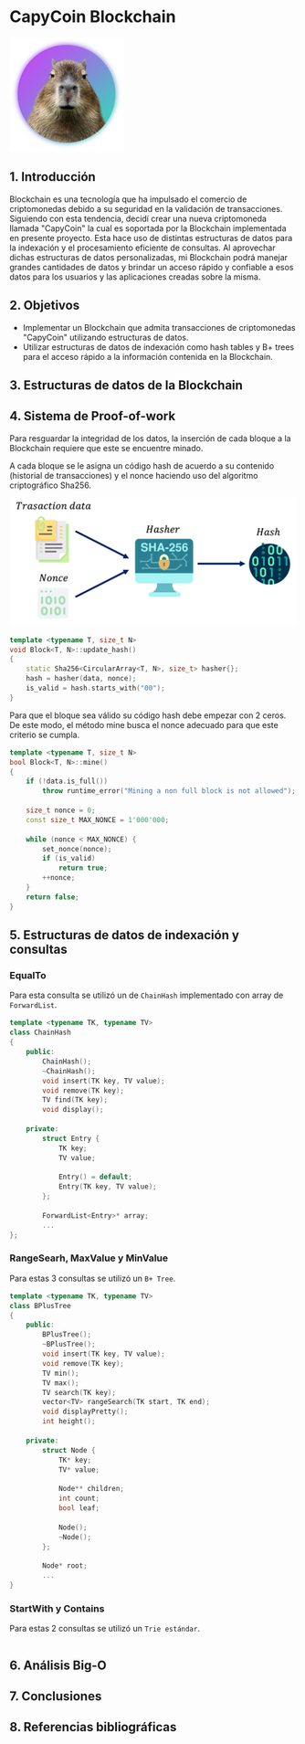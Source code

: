 
# CapyCoin Blockchain

![](assets/logo.png "Capyraba")

## 1. Introducción

Blockchain es una tecnología que ha impulsado el comercio de criptomonedas debido a su seguridad en la validación de transacciones. Siguiendo con esta tendencia, decidí crear una nueva criptomoneda llamada "CapyCoin" la cual es soportada por la Blockchain implementada en presente proyecto. Esta hace uso de distintas estructuras de datos para la indexación y el procesamiento eficiente de consultas. Al aprovechar dichas estructuras de datos personalizadas, mi Blockchain podrá manejar grandes cantidades de datos y brindar un acceso rápido y confiable a esos datos para los usuarios y las aplicaciones creadas sobre la misma.

## 2. Objetivos
- Implementar un Blockchain que admita transacciones de criptomonedas "CapyCoin" utilizando estructuras de datos.
- Utilizar estructuras de datos de indexación como hash tables y B+ trees para el acceso rápido a la información contenida en la Blockchain.


## 3. Estructuras de datos de la Blockchain


## 4. Sistema de Proof-of-work

Para resguardar la integridad de los datos, la inserción de cada bloque a la Blockchain requiere que este se encuentre minado.

A cada bloque se le asigna un código hash de acuerdo a su contenido (historial de transacciones) y el nonce haciendo uso del algoritmo criptográfico Sha256.


![](assets/hash.png "Sha256")

```cpp
template <typename T, size_t N>
void Block<T, N>::update_hash()
{
    static Sha256<CircularArray<T, N>, size_t> hasher{};
    hash = hasher(data, nonce);
    is_valid = hash.starts_with("00");
}
```

Para que el bloque sea válido su código hash debe empezar con 2 ceros. De este modo, el método mine busca el nonce adecuado para que este criterio se cumpla.

```cpp
template <typename T, size_t N>
bool Block<T, N>::mine()
{
    if (!data.is_full())
        throw runtime_error("Mining a non full block is not allowed");

    size_t nonce = 0;
    const size_t MAX_NONCE = 1'000'000;

    while (nonce < MAX_NONCE) {
        set_nonce(nonce);
        if (is_valid) 
            return true;
        ++nonce;
    }
    return false;
}
```

## 5. Estructuras de datos de indexación y consultas

### EqualTo
Para esta consulta se utilizó un de `ChainHash` implementado con array de `ForwardList`.

```cpp
template <typename TK, typename TV>
class ChainHash
{
	public:
    	ChainHash();
		~ChainHash();
		void insert(TK key, TV value);
		void remove(TK key);
		TV find(TK key);
		void display();

	private:
		struct Entry {
			TK key;
			TV value;

			Entry() = default;
			Entry(TK key, TV value);
		};

		ForwardList<Entry>* array;
        ...
};
```

### RangeSearh, MaxValue y MinValue
Para estas 3 consultas se utilizó un `B+ Tree`. 

```cpp
template <typename TK, typename TV>
class BPlusTree
{
    public:
        BPlusTree();
        ~BPlusTree();
        void insert(TK key, TV value);
        void remove(TK key);
        TV min();
        TV max();
        TV search(TK key);
        vector<TV> rangeSearch(TK start, TK end);
        void displayPretty();
        int height();

    private:
        struct Node {
            TK* key;
            TV* value;

            Node** children;
            int count;
            bool leaf;
    
            Node();
            ~Node();
        };

        Node* root;
        ...
}
```

### StartWith y Contains
Para estas 2 consultas se utilizó un `Trie estándar`.

```cpp

```

## 6. Análisis Big-O

## 7. Conclusiones
 

## 8. Referencias bibliográficas










